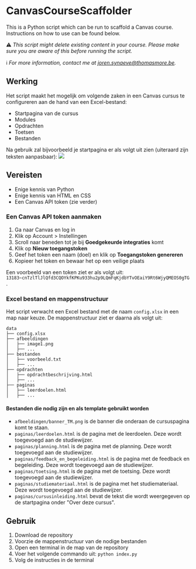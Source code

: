 # CanvasCourseScaffolder
This is a Python script which can be run to scaffold a Canvas course. Instructions on how to use can be found below.

:warning: *This script might delete existing content in your course. Please make sure you are aware of this before running the script.*

:information_source: *For more information, contact me at [joren.synaeve@thomasmore.be](mailto:joren.synaeve@thomasmore.be).*

## Werking
Het script maakt het mogelijk om volgende zaken in een Canvas cursus te configureren aan de hand van een Excel-bestand:
- Startpagina van de cursus
- Modules
- Opdrachten
- Toetsen
- Bestanden

Na gebruik zal bijvoorbeeld je startpagina er als volgt uit zien (uiteraard zijn teksten aanpasbaar):
![](https://i.imgur.com/eRDcyBt.png)

## Vereisten
- Enige kennis van Python
- Enige kennis van HTML en CSS
- Een Canvas API token (zie verder)

### Een Canvas API token aanmaken
1. Ga naar Canvas en log in
2. Klik op Account > Instellingen
3. Scroll naar beneden tot je bij **Goedgekeurde integraties** komt
4. Klik op **Nieuw toegangstoken**
5. Geef het token een naam (doel) en klik op **Toegangstoken genereren**
6. Kopieer het token en bewaar het op een veilige plaats

Een voorbeeld van een token ziet er als volgt uit: `13183~cnTzlTlJlQfd3CQOYkfKPKu933hu2p9LQmFqKjdbYTvOEaiY9Rt6WjyQMEOS0gTG`.

### Excel bestand en mappenstructuur
Het script verwacht een Excel bestand met de naam `config.xlsx` in een map naar keuze. De mappenstructuur ziet er daarna als volgt uit:

```
data
├── config.xlsx
├── afbeeldingen
│   ├── image1.png
│   ├── ...
├── bestanden
│   ├── voorbeeld.txt
│   ├── ...
├── opdrachten
│   ├── opdrachtbeschrijving.html
│   ├── ...
├── paginas
│   ├── leerdoelen.html
│   ├── ...
```

#### Bestanden die nodig zijn en als template gebruikt worden
- `afbeeldingen/banner_TM.png` is de banner die onderaan de cursuspagina komt te staan.
- `paginas/leerdoelen.html` is de pagina met de leerdoelen. Deze wordt toegevoegd aan de studiewijzer.
- `paginas/planning.html` is de pagina met de planning. Deze wordt toegevoegd aan de studiewijzer.
- `paginas/feedback_en_begeleiding.html` is de pagina met de feedback en begeleiding. Deze wordt toegevoegd aan de studiewijzer.
- `paginas/toetsing.html` is de pagina met de toetsing. Deze wordt toegevoegd aan de studiewijzer.
- `paginas/studiemateriaal.html` is de pagina met het studiemateriaal. Deze wordt toegevoegd aan de studiewijzer.
- `paginas/cursusinleiding.html` bevat de tekst die wordt weergegeven op de startpagina onder "Over deze cursus".


## Gebruik
1. Download de repository
2. Voorzie de mappenstructuur van de nodige bestanden
3. Open een terminal in de map van de repository
4. Voer het volgende commando uit: `python index.py`
5. Volg de instructies in de terminal
